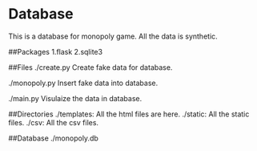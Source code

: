 # Database
This is a database for monopoly game. All the data is synthetic.

##Packages
1.flask
2.sqlite3

##Files
  ./create.py
  Create fake data for database.
  
  ./monopoly.py
  Insert fake data into database.
  
  ./main.py
  Visulaize the data in database.

##Directories
  ./templates: All the html files are here.
  ./static: All the static files.
  ./csv: All the csv files.

##Database
  ./monopoly.db
